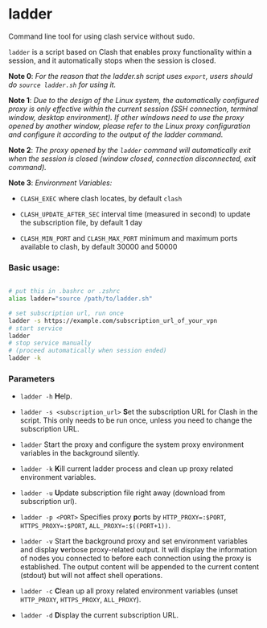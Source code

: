 # ladder

Command line tool for using clash service without sudo.


`ladder` is a script based on Clash that enables proxy functionality within a session, and it automatically stops when the session is closed. 

**Note 0**: *For the reason that the ladder.sh script uses `export`, users should do `source ladder.sh` for using it.*

**Note 1**: *Due to the design of the Linux system, the automatically configured proxy is only effective within the current session (SSH connection, terminal window, desktop environment). If other windows need to use the proxy opened by another window, please refer to the Linux proxy configuration and configure it according to the output of the ladder command.*

**Note 2**: *The proxy opened by the `ladder` command will automatically exit when the session is closed (window closed, connection disconnected, exit command).*

**Note 3**: *Environment Variables:*
    
  - `CLASH_EXEC` where clash locates, by default `clash`
  
  - `CLASH_UPDATE_AFTER_SEC` interval time (measured in second) to update the subscription file, by default 1 day

  - `CLASH_MIN_PORT` and `CLASH_MAX_PORT` minimum and maximum ports available to clash, by default 30000 and 50000


### Basic usage:
   ```bash

   # put this in .bashrc or .zshrc
   alias ladder="source /path/to/ladder.sh"

   # set subscription url, run once
   ladder -s https://example.com/subscription_url_of_your_vpn  
   # start service
   ladder  
   # stop service manually 
   # (proceed automatically when session ended)
   ladder -k
   ```

### Parameters

 - `ladder -h` **H**elp.

 - `ladder -s <subscription_url>` **S**et the subscription URL for Clash in the script. This only needs to be run once, unless you need to change the subscription URL.

 - `ladder` Start the proxy and configure the system proxy environment variables in the background silently.

 - `ladder -k` **K**ill current ladder process and clean up proxy related environment variables.

 - `ladder -u` **U**pdate subscription file right away (download from subscription url). 

 - `ladder -p <PORT>` Specifies proxy **p**orts by `HTTP_PROXY=:$PORT`, `HTTPS_PROXY=:$PORT`, `ALL_PROXY=:$((PORT+1))`.

 - `ladder -v` Start the background proxy and set environment variables and display **v**erbose proxy-related output. It will display the information of nodes you connected to before each connection using the proxy is established. The output content will be appended to the current content (stdout) but will not affect shell operations.

 - `ladder -c` **C**lean up all proxy related environment variables (unset `HTTP_PROXY`, `HTTPS_PROXY`, `ALL_PROXY`).

 - `ladder -d` **D**isplay the current subscription URL.


